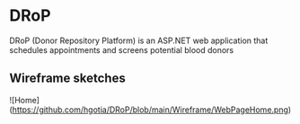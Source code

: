 # DRoP
DRoP (Donor Repository Platform) is an ASP.NET web application that schedules appointments and screens potential blood donors

## Wireframe sketches

![Home] (https://github.com/hgotia/DRoP/blob/main/Wireframe/WebPageHome.png)

